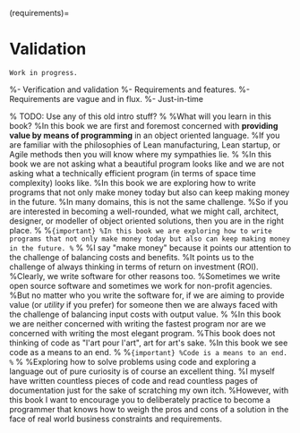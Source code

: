 (requirements)=
# Validation

```{warning}
Work in progress.
```


%- Verification and validation
%- Requirements and features.
%- Requirements are vague and in flux.
%- Just-in-time


% TODO: Use any of this old intro stuff?
%
%What will you learn in this book?
%In this book we are first and foremost concerned with **providing value by means of programming** in an object oriented language.
%If you are familiar with the philosophies of Lean manufacturing, Lean startup, or Agile methods then you will know where my sympathies lie.
%
%In this book we are not asking what a beautiful program looks like and we are not asking what a technically efficient program (in terms of space time complexity) looks like.
%In this book we are exploring how to write programs that not only make money today but also can keep making money in the future.
%In many domains, this is not the same challenge.
%So if you are interested in becoming a well-rounded, what we might call, architect, designer, or modeller of object oriented solutions, then you are in the right place.
%
%```{important}
%In this book we are exploring how to write programs that not only make money today but also can keep making money in the future.
%```
%
%I say "make money" because it points our attention to the challenge of balancing costs and benefits.
%It points us to the challenge of always thinking in terms of return on investment (ROI).
%Clearly, we write software for other reasons too.
%Sometimes we write open source software and sometimes we work for non-profit agencies.
%But no matter who you write the software for, if we are aiming to provide value (or *utility* if you prefer) for someone then we are always faced with the challenge of balancing input costs with output value.
%
%In this book we are neither concerned with writing the fastest program nor are we concerned with writing the most elegant program.
%This book does not thinking of code as "l'art pour l'art", art for art's sake.
%In this book we see code as a means to an end.
%
%```{important}
%Code is a means to an end.
%```
%
%Exploring how to solve problems using code and exploring a language out of pure curiosity is of course an excellent thing.
%I myself have written countless pieces of code and read countless pages of documentation just for the sake of scratching my own itch.
%However, with this book I want to encourage you to deliberately practice to become a programmer that knows how to weigh the pros and cons of a solution in the face of real world business constraints and requirements.
